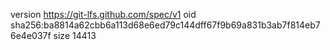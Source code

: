 version https://git-lfs.github.com/spec/v1
oid sha256:ba8814a62cbb6a113d68e6ed79c144dff67f9b69a831b3ab7f814eb76e4e037f
size 14413
